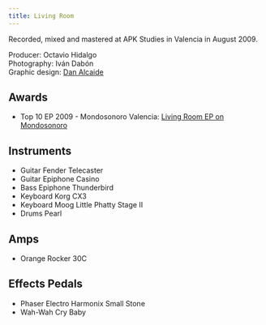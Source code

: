 ```yaml
---
title: Living Room
---
```


Recorded, mixed and mastered at APK Studies in Valencia in August 2009.

Producer: Octavio Hidalgo<br>
Photography: Iván Dabón<br>
Graphic design: [Dan Alcaide](https://www.danalcaide.com)<br>

## Awards

- Top 10 EP 2009 - Mondosonoro Valencia: [Living Room EP on Mondosonoro](https://issuu.com/mondosonoroval/docs/mondoissuuene10)

## Instruments

- Guitar Fender Telecaster
- Guitar Epiphone Casino
- Bass Epiphone Thunderbird
- Keyboard Korg CX3
- Keyboard Moog Little Phatty Stage II
- Drums Pearl

## Amps

- Orange Rocker 30C

## Effects Pedals

- Phaser Electro Harmonix Small Stone
- Wah-Wah Cry Baby
